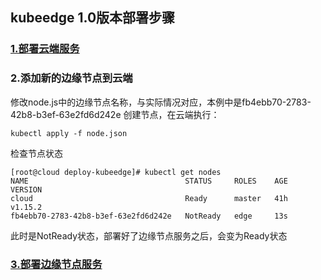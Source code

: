 ## kubeedge 1.0版本部署步骤

### [1.部署云端服务](./cloud/README.md)

### 2.添加新的边缘节点到云端

修改node.js中的边缘节点名称，与实际情况对应，本例中是fb4ebb70-2783-42b8-b3ef-63e2fd6d242e
创建节点，在云端执行：
```
kubectl apply -f node.json
```

检查节点状态
```
[root@cloud deploy-kubeedge]# kubectl get nodes
NAME                                   STATUS     ROLES    AGE   VERSION
cloud                                  Ready      master   41h   v1.15.2
fb4ebb70-2783-42b8-b3ef-63e2fd6d242e   NotReady   edge     13s   
```

此时是NotReady状态，部署好了边缘节点服务之后，会变为Ready状态

### [3.部署边缘节点服务](./edge/README.md)

